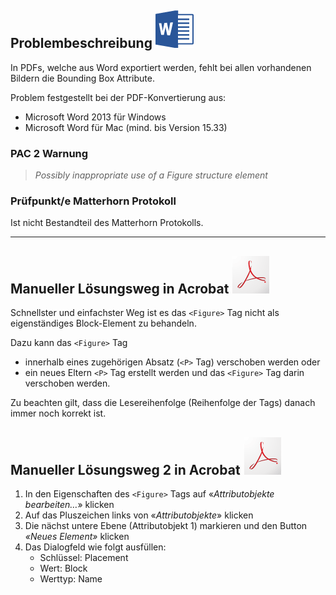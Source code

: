 ## Problembeschreibung ![](/assets/icon_word.gif)

In PDFs, welche aus Word exportiert werden, fehlt bei allen vorhandenen Bildern die Bounding Box Attribute.

Problem festgestellt bei der PDF-Konvertierung aus:

* Microsoft Word 2013 für Windows
* Microsoft Word für Mac \(mind. bis Version 15.33\)

### PAC 2 Warnung

> _Possibly inappropriate use of a Figure structure element_

### **Prüfpunkt/e Matterhorn Protokoll**

Ist nicht Bestandteil des Matterhorn Protokolls.

---

## Manueller Lösungsweg in Acrobat ![](/assets/icon_acrobat.gif)

Schnellster und einfachster Weg ist es das `<Figure>` Tag nicht als eigenständiges Block-Element zu behandeln. 

Dazu kann das `<Figure>` Tag 

* innerhalb eines zugehörigen Absatz \(`<P>` Tag\) verschoben werden oder 
* ein neues Eltern `<P>` Tag erstellt werden und das `<Figure>` Tag darin verschoben werden.

Zu beachten gilt, dass die Lesereihenfolge \(Reihenfolge der Tags\) danach immer noch korrekt ist.

## Manueller Lösungsweg 2 in Acrobat ![](/assets/icon_acrobat.gif)

1. In den Eigenschaften des `<Figure>` Tags auf «_Attributobjekte bearbeiten…_» klicken
2. Auf das Pluszeichen links von «_Attributobjekte_» klicken
3. Die nächst untere Ebene \(Attributobjekt 1\) markieren und den Button _«Neues Element»_ klicken
4. Das Dialogfeld wie folgt ausfüllen:
   * Schlüssel: Placement
   * Wert: Block
   * Werttyp: Name



